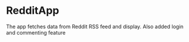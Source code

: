 # RedditApp

The app fetches data from Reddit RSS feed and display. Also added login and commenting feature
